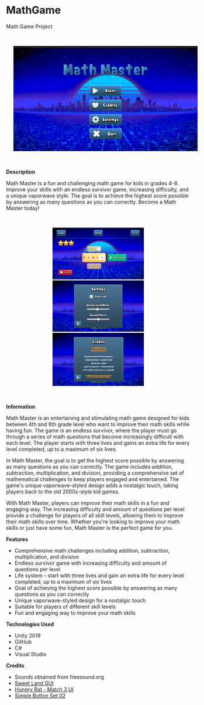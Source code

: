 # MathGame

Math Game Project

<br>
<p align="center">
  <img src="https://github.com/Hash-Studios-LLC/MathGame/blob/master/GitHub/images/image.png" width="600" hspace="20"/>
</p>
<br>

**Description**

Math Master is a fun and challenging math game for kids in grades 4-8. Improve your skills with an endless survivor game, increasing difficulty, and a unique vaporwave style. The goal is to achieve the highest score possible by answering as many questions as you can correctly. Become a Math Master today!

<br>
<p align="center">
  <img src="https://github.com/Hash-Studios-LLC/MathGame/blob/master/GitHub/images/image4.png" width="250" hspace="20"/>
  <img src="https://github.com/Hash-Studios-LLC/MathGame/blob/master/GitHub/images/image3.png" width="250" hspace="20"/> 
  <img src="https://github.com/Hash-Studios-LLC/MathGame/blob/master/GitHub/images/image2.png" width="250" hspace="20"/>
</p>
<br>

**Information**

Math Master is an entertaining and stimulating math game designed for kids between 4th and 8th grade level who want to improve their math skills while having fun. The game is an endless survivor, where the player must go through a series of math questions that become increasingly difficult with each level. The player starts with three lives and gains an extra life for every level completed, up to a maximum of six lives.

In Math Master, the goal is to get the highest score possible by answering as many questions as you can correctly. The game includes addition, subtraction, multiplication, and division, providing a comprehensive set of mathematical challenges to keep players engaged and entertained. The game's unique vaporwave-styled design adds a nostalgic touch, taking players back to the old 2000s-style kid games.

With Math Master, players can improve their math skills in a fun and engaging way. The increasing difficulty and amount of questions per level provide a challenge for players of all skill levels, allowing them to improve their math skills over time. Whether you're looking to improve your math skills or just have some fun, Math Master is the perfect game for you.

**Features**
*  Comprehensive math challenges including addition, subtraction, multiplication, and division
* Endless survivor game with increasing difficulty and amount of questions per level
* Life system - start with three lives and gain an extra life for every level completed, up to a maximum of six lives
* Goal of achieving the highest score possible by answering as many questions as you can correctly
* Unique vaporwave-styled design for a nostalgic touch
* Suitable for players of different skill levels
* Fun and engaging way to improve your math skills

**Technologies Used**
* Unity 2019
* GitHub
* C#
* Visual Studio

**Credits**
* Sounds obtained from freesound.org
* [Sweet Land GUI](https://assetstore.unity.com/packages/2d/gui/sweet-land-gui-208285)
* [Hungry Bat - Match 3 UI](https://assetstore.unity.com/packages/2d/gui/hungry-bat-match-3-ui-free-229197)
* [Simple Button Set 02](https://assetstore.unity.com/packages/2d/gui/icons/simple-button-set-02-184903)

